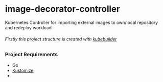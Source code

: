 # image-decorator-controller
Kubernetes Controller for importing external images to own/local repository  and redeploy workload

###### Firstly this project structure is created with [kubebuilder](https://github.com/kubernetes-sigs/kubebuilder) 





### Project Requirements

* Go 
* [Kustomize](https://kubectl.docs.kubernetes.io/installation/kustomize/)
* 


[kubebuilder]: https://github.com/kubernetes-sigs/kubebuilder